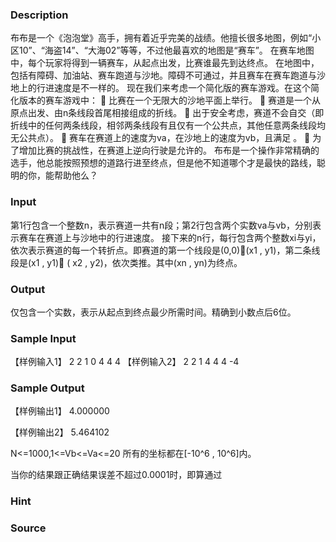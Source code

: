
### Description
布布是一个《泡泡堂》高手，拥有着近乎完美的战绩。他擅长很多地图，例如“小区10”、“海盗14”、“大海02”等等，不过他最喜欢的地图是“赛车”。
在赛车地图中，每个玩家将得到一辆赛车，从起点出发，比赛谁最先到达终点。
在地图中，包括有障碍、加油站、赛车跑道与沙地。障碍不可通过，并且赛车在赛车跑道与沙地上的行进速度是不一样的。
现在我们来考虑一个简化版的赛车游戏。在这个简化版本的赛车游戏中：
 比赛在一个无限大的沙地平面上举行。
 赛道是一个从原点出发、由n条线段首尾相接组成的折线。
 出于安全考虑，赛道不会自交（即折线中的任何两条线段，相邻两条线段有且仅有一个公共点，其他任意两条线段均无公共点）。
 赛车在赛道上的速度为va，在沙地上的速度为vb，且满足 。
 为了增加比赛的挑战性，在赛道上逆向行驶是允许的。
布布是一个操作非常精确的选手，他总能按照预想的道路行进至终点，但是他不知道哪个才是最快的路线，聪明的你，能帮助他么？

### Input
第1行包含一个整数n，表示赛道一共有n段；第2行包含两个实数va与vb，分别表示赛车在赛道上与沙地中的行进速度。
接下来的n行，每行包含两个整数xi与yi，依次表示赛道的每一个转折点。即赛道的第一个线段是(0,0)(x1 , y1)，第二条线段是(x1 , y1) ( x2 , y2)，依次类推。其中(xn , yn)为终点。

### Output
仅包含一个实数，表示从起点到终点最少所需时间。精确到小数点后6位。

### Sample Input
【样例输入1】
2
2 1
0 4
4 4
【样例输入2】
2
2 1
4 4
4 -4

### Sample Output
【样例输出1】
4.000000

【样例输出2】
5.464102


N<=1000,1<=Vb<=Va<=20
所有的坐标都在[-10^6 , 10^6]内。


当你的结果跟正确结果误差不超过0.0001时，即算通过
### Hint

### Source

